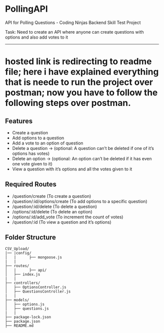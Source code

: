 # PollingAPI
API for Polling Questions - Coding Ninjas Backend Skill Test Project

Task: Need to create an API where anyone can create questions with options and also add votes to it

---
# hosted link is redirecting to readme file; here i have explained everything that is neede to run the project over postman; now you have to follow the following steps over postman.

## Features
- Create a question
- Add options to a question
- Add a vote to an option of question
- Delete a question → (optional: A question can’t be deleted if one of it’s options has votes)
- Delete an option → (optional: An option can’t be deleted if it has even one vote given to it)
- View a question with it’s options and all the votes given to it

## Required Routes
- /question/create (To create a question)
- /question/:id/options/create (To add options to a specific question)
- /question/:id/delete (To delete a question)
- /options/:id/delete (To delete an option)
- /options/:id/add_vote (To increment the count of votes)
- /question/:id (To view a question and it’s options)

## Folder Structure
```
CSV_Upload/
|── |config/
│   |      ├── mongoose.js
|   |
├── routes/
│   |      ├── api/
│   ├── index.js
|   |
├── controllers/
│   ├── OptionsController.js
│   ├── QuestionsController.js
|   |
├── models/
│   ├── options.js
│   ├── questions.js
|   |
├── package-lock.json
├── package.json
├── README.md
